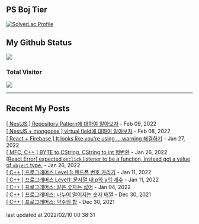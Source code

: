 

## PS Boj Tier
[![Solved.ac Profile](http://mazassumnida.wtf/api/v2/generate_badge?boj=tasddc)](https://solved.ac/tasddc/)

## My Github Status
<img src="https://github-readme-stats.vercel.app/api?username=tasddc1226&show_icons=true&hide_border=true&theme=tokyonight"/>
 
### Total Visitor
![](https://komarev.com/ghpvc/?username=tasddc1226&color=red&style=plastic)

<hr/>  

## Recent My Posts
[[ NestJS ] Repository Pattern에 대하여 알아보자](https://tasddc.tistory.com/124) - Feb 09, 2022</br>
[[ NestJS + mongoose ] virtual field에 대하여 알아보자](https://tasddc.tistory.com/123) - Feb 08, 2022</br>
[[ React + Firebase ] It looks like you're using ... warning 해결하기](https://tasddc.tistory.com/122) - Jan 27, 2022</br>
[[ MFC, C++ ] BYTE to CString, CString to int 형변환](https://tasddc.tistory.com/121) - Jan 26, 2022</br>
[[React Error] expected `onclick` listener to be a function, instead got a value of `object` type.](https://tasddc.tistory.com/120) - Jan 26, 2022</br>
[[ C++ ] 프로그래머스 Level 1: 핸드폰 번호 가리기](https://tasddc.tistory.com/119) - Jan 11, 2022</br>
[[ C++ ] 프로그래머스 Level1: 문자열 내 p와 y의 개수](https://tasddc.tistory.com/118) - Jan 11, 2022</br>
[[ C++ ] 프로그래머스: 같은 숫자는 싫어](https://tasddc.tistory.com/117) - Jan 04, 2022</br>
[[ C++ ] 프로그래머스: 나누어 떨어지는 숫자 배열](https://tasddc.tistory.com/116) - Dec 30, 2021</br>
[[ C++ ] 프로그래머스: 약수의 합](https://tasddc.tistory.com/115) - Dec 30, 2021</br>
</br>last updated at 2022/02/10 00:38:31